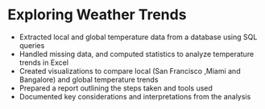 # Exploring Weather Trends

* Extracted local and global temperature data from a database using SQL queries
* Handled missing data, and computed statistics to analyze temperature trends in Excel
* Created visualizations to compare local (San Francisco ,Miami and Bangalore) and global temperature trends
* Prepared a report outlining the steps taken and tools used
* Documented key considerations and interpretations from the analysis